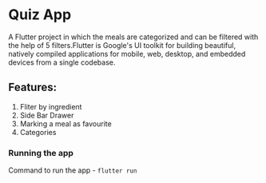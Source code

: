 # Quiz App

A Flutter project in which the meals are categorized and can be filtered with the help of 5 filters.Flutter is Google's UI toolkit for building beautiful, natively compiled applications for mobile, web, desktop, and embedded devices from a single codebase.

## Features:
1. Fliter by ingredient
2. Side Bar Drawer
3. Marking a meal as favourite
4. Categories


### Running the app

Command to run the app - `flutter run`


